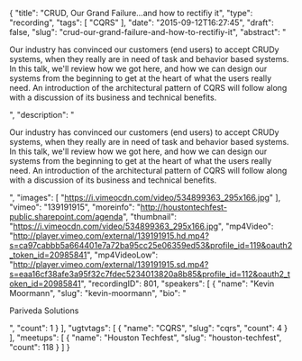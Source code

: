 {
  "title": "CRUD, Our Grand Failure...and how to rectifiy it",
  "type": "recording",
  "tags": [
    "CQRS"
  ],
  "date": "2015-09-12T16:27:45",
  "draft": false,
  "slug": "crud-our-grand-failure-and-how-to-rectifiy-it",
  "abstract": "<p>Our industry has convinced our customers (end users) to accept CRUDy systems, when they really are in need of task and behavior based systems. In this talk, we'll review how we got here, and how we can design our systems from the beginning to get at the heart of what the users really need. An introduction of the architectural pattern of CQRS will follow along with a discussion of its business and technical benefits.</p>",
  "description": "<p>Our industry has convinced our customers (end users) to accept CRUDy systems, when they really are in need of task and behavior based systems. In this talk, we'll review how we got here, and how we can design our systems from the beginning to get at the heart of what the users really need. An introduction of the architectural pattern of CQRS will follow along with a discussion of its business and technical benefits.</p>",
  "images": [
    "https://i.vimeocdn.com/video/534899363_295x166.jpg"
  ],
  "vimeo": "139191915",
  "moreinfo": "http://houstontechfest-public.sharepoint.com/agenda",
  "thumbnail": "https://i.vimeocdn.com/video/534899363_295x166.jpg",
  "mp4Video": "http://player.vimeo.com/external/139191915.hd.mp4?s=ca97cabbb5a664401e7a72ba95cc25e06359ed53&profile_id=119&oauth2_token_id=20985841",
  "mp4VideoLow": "http://player.vimeo.com/external/139191915.sd.mp4?s=eaa16cf38afe3a95f32c7fdec5234013820a8b85&profile_id=112&oauth2_token_id=20985841",
  "recordingID": 801,
  "speakers": [
    {
      "name": "Kevin Moormann",
      "slug": "kevin-moormann",
      "bio": "<p>Pariveda Solutions</p>",
      "count": 1
    }
  ],
  "ugtvtags": [
    {
      "name": "CQRS",
      "slug": "cqrs",
      "count": 4
    }
  ],
  "meetups": [
    {
      "name": "Houston Techfest",
      "slug": "houston-techfest",
      "count": 118
    }
  ]
}